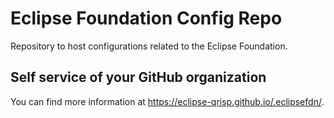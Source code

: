# Eclipse Foundation Config Repo

Repository to host configurations related to the Eclipse Foundation.

## Self service of your GitHub organization

You can find more information at <https://eclipse-qrisp.github.io/.eclipsefdn/>.
